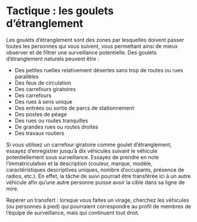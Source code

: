 [Title]: # (Tactique : les goulets d’étranglement)
[Order]: # (21)

# Tactique : les goulets d’étranglement

Les goulets d’étranglement sont des zones par lesquelles doivent passer toutes les personnes qui vous suivent, vous permettant ainsi de mieux observer et  de filtrer une surveillance potentielle. Des goulets d’étranglement naturels peuvent être :

* Des petites ruelles relativement désertes sans trop de routes ou rues parallèles
* Des feux de circulation
* Des carrefours giratoires
* Des carrefours
* Des rues à sens unique
* Des entrées ou sortie de parcs de stationnement
* Des postes de péage
* Des rues ou routes tranquilles
* De grandes rues ou routes droites
* Des travaux routiers

Si vous utilisez un carrefour giratoire comme goulet d’étranglement, essayez d’enregistrer jusqu’à dix véhicules suivant le véhicule potentiellement sous surveillance. Essayez de prendre en note l’immatriculation et la description (couleur, marque, modèle, caractéristiques descriptives uniques, nombre d’occupants, présence de radios, etc.). En effet, la tâche de suivi pourrait être transférée ici à un autre véhicule afin qu’une autre personne puisse avoir la cible dans sa ligne de mire.

Repérer un transfert : lorsque vous faites un virage, cherchez les véhicules (ou personnes à pied) qui pourraient correspondre au profil de membres de l’équipe de surveillance, mais qui continuent tout droit.